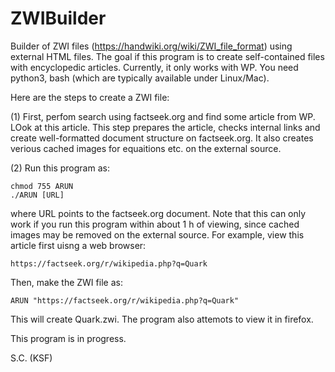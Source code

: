 # ZWIBuilder
Builder of ZWI files (https://handwiki.org/wiki/ZWI_file_format) using external HTML files. The goal if this program is to create self-contained files with encyclopedic articles. Currently, it only works with WP. You need python3, bash (which are typically available under Linux/Mac). 

Here are the steps to create a ZWI file:

(1) First, perfom search using factseek.org and find some article from WP. LOok at this article. This step prepares the article, checks internal links and create well-formatted document structure on factseek.org. It also creates verious cached images for equaitions etc. on the external source. 

(2) Run this program as:

````
chmod 755 ARUN
./ARUN [URL]
````

where URL points to the factseek.org document. Note that this can only work if you run this program within about 1 h of viewing, since cached images may be removed  on the external source. For example, view this article first uisng a web browser:

````
https://factseek.org/r/wikipedia.php?q=Quark
````

Then, make the ZWI file as:

````
ARUN "https://factseek.org/r/wikipedia.php?q=Quark"
````

This will create Quark.zwi.  The program also attemots to view it in firefox.

This program is in progress.

S.C. (KSF)

